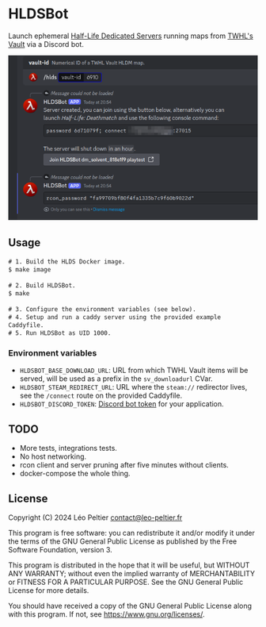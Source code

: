 # HLDSBot
Launch ephemeral [Half-Life Dedicated Servers][1] running maps from [TWHL's
Vault][2] via a Discord bot.

![Demonstration of a Discord bot command starting an HLDS instance.](demo.png)

[1]: https://developer.valvesoftware.com/wiki/Half-Life_Dedicated_Server
[2]: https://twhl.info/vault/index?games=7&types=1

## Usage
```
# 1. Build the HLDS Docker image.
$ make image

# 2. Build HLDSBot.
$ make

# 3. Configure the environment variables (see below).
# 4. Setup and run a caddy server using the provided example Caddyfile.
# 5. Run HLDSBot as UID 1000.
```
### Environment variables
- `HLDSBOT_BASE_DOWNLOAD_URL`: URL from which TWHL Vault items will be served,
  will be used as a prefix in the `sv_downloadurl` CVar.
- `HLDSBOT_STEAM_REDIRECT_URL`: URL where the `steam://` redirector lives, see
  the `/connect` route on the provided Caddyfile.
- `HLDSBOT_DISCORD_TOKEN`: [Discord bot token][3] for your application.

[3]: https://discord.com/developers/applications

## TODO
- More tests, integrations tests.
- No host networking.
- rcon client and server pruning after five minutes without clients.
- docker-compose the whole thing.

## License
Copyright (C) 2024 Léo Peltier <contact@leo-peltier.fr>

This program is free software: you can redistribute it and/or modify it under
the terms of the GNU General Public License as published by the Free Software
Foundation, version 3.

This program is distributed in the hope that it will be useful, but WITHOUT ANY
WARRANTY; without even the implied warranty of MERCHANTABILITY or FITNESS FOR A
PARTICULAR PURPOSE. See the GNU General Public License for more details.

You should have received a copy of the GNU General Public License along with
this program. If not, see <https://www.gnu.org/licenses/>.
